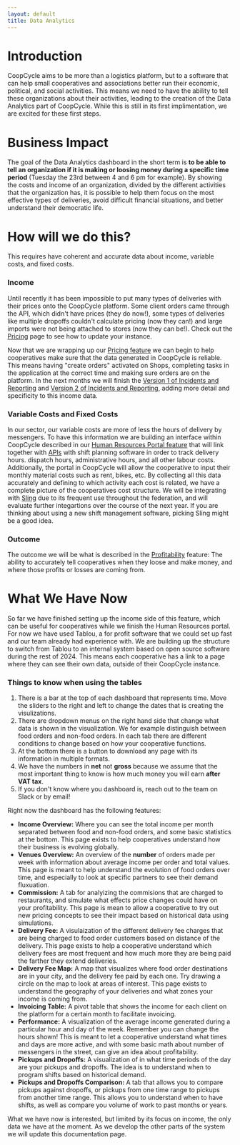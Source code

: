 ```yaml
---
layout: default
title: Data Analytics
---
```


<link rel="stylesheet" href="https://cdnjs.cloudflare.com/ajax/libs/font-awesome/5.14.0/css/all.css">

# Introduction

CoopCycle aims to be more than a logistics platform, but to a software that can help small cooperatives and associations better run their economic, political, and social activities. This means we need to have the ability to tell these organizations about their activities, leading to the creation of the Data Analytics part of CoopCycle. While this is still in its first implimentation, we are excited for these first steps. 
  
# Business Impact

The goal of the Data Analytics dashboard in the short term is **to be able to tell an organization if it is making or loosing money during a specific time period** (Tuesday the 23rd between 4 and 6 pm for example). By showing the costs and income of an organization, divided by the different activities that the organization has, it is possible to help them focus on the most effective types of deliveries, avoid difficult financial situations, and better understand their democratic life.

# How will we do this?

This requires have coherent and accurate data about income, variable costs, and fixed costs. 

### Income
Until recently it has been impossible to put many types of deliveries with their prices onto the CoopCycle platform. Some client orders came through the API, which didn't have prices (they do now!), some types of deliveries like multiple dropoffs couldn't calculate pricing (now they can!) and large imports were not being attached to stores (now they can be!). Check out the [Pricing](https://docs.coopcycle.org/en/admin/deliveries/pricing/) page to see how to update your instance.

Now that we are wrapping up our [Pricing feature](https://github.com/coopcycle/coopcycle/issues/31) we can begin to help cooperatives make sure that the data generated in CoopCycle is reliable. This means having "create orders" activated on Shops, completing tasks in the application at the correct time and making sure orders are on the platform. In the next months we will finish the [Version 1 of Incidents and Reporting](https://github.com/coopcycle/coopcycle/issues/9) and [Version 2 of Incidents and Reporting](https://github.com/coopcycle/coopcycle/issues/10), adding more detail and specificity to this income data.

### Variable Costs and Fixed Costs
In our sector, our variable costs are more of less the hours of delivery by messengers. To have this information we are building an interface within CoopCycle described in our [Human Resources Portal feature](https://github.com/coopcycle/coopcycle/issues/20) that will link together with [APIs](https://www.howtogeek.com/343877/what-is-an-api/) with shift planning software in order to track delivery hours. dispatch hours, administrative hours, and all other labour costs. Additionally, the portal in CoopCycle will allow the cooperative to input their monthly material costs such as rent, bikes, etc. By collecting all this data accurately and defining to which activity each cost is related, we have a complete picture of the cooperatives cost structure. We will be integrating with [Sling](https://getsling.com/) due to its frequent use throughout the federation, and will evaluate further integartions over the course of the next year. If you are thinking about using a new shift management software, picking Sling might be a good idea.

### Outcome
The outcome we will be what is described in the [Profitability](https://github.com/coopcycle/coopcycle/issues/23) feature: The ability to accurately tell cooperatives when they loose and make money, and where those profits or losses are coming from. 

# What We Have Now
So far we have finished setting up the income side of this feature, which can be useful for cooperatives while we finish the Human Resources portal. For now we have used Tablou, a for profit software that we could set up fast and our team already had experience with. We are building up the structure to switch from Tablou to an internal system based on open source software during the rest of 2024. This means each cooperative has a link to a page where they can see their own data, outside of their CoopCycle instance. 

### Things to know when using the tables
1. There is a bar at the top of each dashboard that represents time. Move the sliders to the right and left to change the dates that is creating the visulizations.
2. There are dropdown menus on the right hand side that change what data is shown in the visualization. We for example distinguish between food orders and non-food orders. In each tab there are different conditions to change based on how your cooperative functions.
3. At the bottom there is a button to download any page with its information in multiple formats.
4. We have the numbers in **net** not **gross** because we assume that the most important thing to know is how much money you will earn **after VAT tax**.
5. If you don't know where you dashboard is, reach out to the team on Slack or by email!

Right now the dashboard has the following features:


- **Income Overview:** Where you can see the total income per month separated between food and non-food orders, and some basic statistics at the bottom. This page exists to help cooperatives understand how their business is evolving globally.
- **Venues Overview:** An overview of the **number** of orders made per week with information about average income per order and total values. This page is meant to help understand the evolution of food orders over time, and especially to look at specific partners to see their demand fluxuation.
- **Commission:** A tab for analyizing the commisions that are charged to restaurants, and simulate what effects price changes could have on your profitability. This page is mean to allow a cooperative to try out new pricing concepts to see their impact based on historical data using simulations.
- **Delivery Fee:** A visulaization of the different delivery fee charges that are being charged to food order customers based on distance of the delivery. This page exists to help a cooperative understand which delivery fees are most frequent and how much more they are being paid the farther they extend deliveries.
- **Delivery Fee Map:** A map that visualizes where food order destinations are in your city, and the delivery fee paid by each one. Try drawing a circle on the map to look at areas of interest. This page exists to understand the geography of your deliveries and what zones your income is coming from.
- **Invoicing Table:** A pivot table that shows the income for each client on the platform for a certain month to facilitate invoicing.
- **Performance:** A visualization of the average income generated during a particular hour and day of the week. Remember you can change the hours shown! This is meant to let a cooperative understand what times and days are more active, and with some basic math about number of messengers in the street, can give an idea about profitability.
- **Pickups and Dropoffs:** A visualization of in what time periods of the day are your pickups and dropoffs. The idea is to understand when to program shifts based on historical demand.
- **Pickups and Dropoffs Comparison:** A tab that allows you to compare pickups against dropoffs, or pickups from one time range to pickups from another time range. This allows you to understand when to have shifts, as well as compare you volume of work to past months or years. 

What we have now is interested, but limited by its focus on income, the only data we have at the moment. As we develop the other parts of the system we will update this documentation page. 











